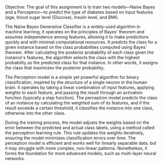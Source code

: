 Objective: The goal of this assignment is to train two models—Naive Bayes and a Perceptron—to predict
the type of diabetes based on input features (age, blood sugar level (Glucose), insulin level, and BMI).

The Naïve Bayes Generative Classifier is a widely-used algorithm in machine learning, it operates on
the principles of Bayes' theorem and assumes independence among features, allowing it to make
predictions quickly and with minimal computational resources. It predicts the class for a given
instance based on the class probabilities computed using Bayes’ theorem. After calculating the
posterior probability of each class given the instance's features, the algorithm selects the class with
the highest probability as the predicted class for that instance. In other words, it assigns the class that
maximizes the posterior probability. 

The Perceptron model is a simple yet powerful algorithm for binary classification, inspired by the structure of a single neuron in the human brain. It operates by taking a linear combination of input features, applying weights to each feature, and passing the result through an activation function (typically a step function). The perceptron model predicts the class of an instance by calculating the weighted sum of its features, and if the result exceeds a certain threshold, it classifies the instance into one class, otherwise into the other class.

During the training process, the model adjusts the weights based on the error between the predicted and actual class labels, using a method called the perceptron learning rule. This rule updates the weights iteratively, ensuring the model minimizes classification errors over time. The perceptron model is efficient and works well for linearly separable data, but it may struggle with more complex, non-linear patterns. Nonetheless, it forms the foundation for more advanced models, such as multi-layer neural networks.
